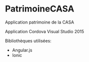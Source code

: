 # PatrimoineCASA
Application patrimoine de la CASA

Application Cordova Visual Studio 2015

Bibliothèques utilisées:
- Angular.js
- Ionic
